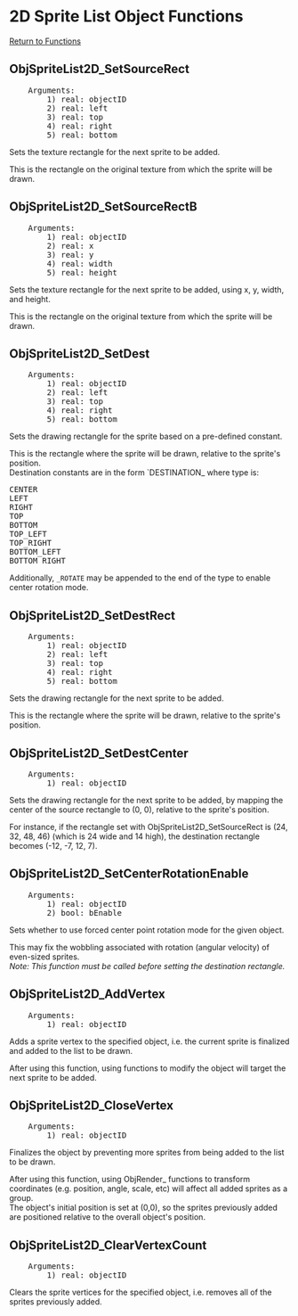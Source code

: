 ﻿# 2D Sprite List Object Functions

[Return to Functions](./docs.html)

## ObjSpriteList2D_SetSourceRect
<pre>
    Arguments:
        1) real: objectID
        2) real: left
        3) real: top
        4) real: right
        5) real: bottom
</pre>
Sets the texture rectangle for the next sprite to be added.

This is the rectangle on the original texture from which the sprite will be drawn.

## ObjSpriteList2D_SetSourceRectB
<pre>
    Arguments:
        1) real: objectID
        2) real: x
        3) real: y
        4) real: width
        5) real: height
</pre>
Sets the texture rectangle for the next sprite to be added, using x, y, width, and height.

This is the rectangle on the original texture from which the sprite will be drawn.

## ObjSpriteList2D_SetDest
<pre>
    Arguments:
        1) real: objectID
        2) real: left
        3) real: top
        4) real: right
        5) real: bottom
</pre>
Sets the drawing rectangle for the sprite based on a pre-defined constant.

This is the rectangle where the sprite will be drawn, relative to the sprite's position.\
Destination constants are in the form `DESTINATION_<type> where type is:
<pre>
CENTER
LEFT
RIGHT
TOP
BOTTOM
TOP_LEFT
TOP_RIGHT
BOTTOM_LEFT
BOTTOM_RIGHT
</pre>
Additionally, `_ROTATE` may be appended to the end of the type to enable center rotation mode.

## ObjSpriteList2D_SetDestRect
<pre>
    Arguments:
        1) real: objectID
        2) real: left
        3) real: top
        4) real: right
        5) real: bottom
</pre>
Sets the drawing rectangle for the next sprite to be added.

This is the rectangle where the sprite will be drawn, relative to the sprite's position.

## ObjSpriteList2D_SetDestCenter
<pre>
    Arguments:
        1) real: objectID
</pre>
Sets the drawing rectangle for the next sprite to be added, by mapping the center of the source rectangle to (0, 0), relative to the sprite's position.

For instance, if the rectangle set with ObjSpriteList2D_SetSourceRect is (24, 32, 48, 46) (which is 24 wide and 14 high), the destination rectangle becomes (-12, -7, 12, 7).

## ObjSpriteList2D_SetCenterRotationEnable
<pre>
    Arguments:
        1) real: objectID
        2) bool: bEnable
</pre>
Sets whether to use forced center point rotation mode for the given object.

This may fix the wobbling associated with rotation (angular velocity) of even-sized sprites.\
*Note: This function must be called before setting the destination rectangle.*

## ObjSpriteList2D_AddVertex
<pre>
    Arguments:
        1) real: objectID
</pre>
Adds a sprite vertex to the specified object, i.e. the current sprite is finalized and added to the list to be drawn.

After using this function, using functions to modify the object will target the next sprite to be added.

## ObjSpriteList2D_CloseVertex
<pre>
    Arguments:
        1) real: objectID
</pre>
Finalizes the object by preventing more sprites from being added to the list to be drawn.

After using this function, using ObjRender_ functions to transform coordinates (e.g. position, angle, scale, etc) will affect all added sprites as a group.\
The object's initial position is set at (0,0), so the sprites previously added are positioned relative to the overall object's position.

## ObjSpriteList2D_ClearVertexCount
<pre>
    Arguments:
        1) real: objectID
</pre>
Clears the sprite vertices for the specified object, i.e. removes all of the sprites previously added.